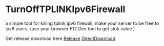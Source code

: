 # TurnOffTPLINKIpv6Firewall
a simple tool for killing tplink ipv6 firewall, make your server to be free to ipv6 users. (use your browser F12 Dev tool to get stok value )

Get release download here
[Release](https://github.com/SoraKasvgano/TurnOffTPLINKIpv6Firewall/releases)
[DirectDownload](https://github.com/SoraKasvgano/TurnOffTPLINKIpv6Firewall/releases/download/windows/TPLINKIpv6FirewallOffOnWindows.zip)
